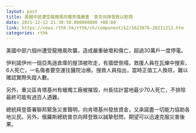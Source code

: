 ```yaml
---
layout: post
title: 美國中部遭受龍捲風吹襲死傷嚴重　普京向拜登致以慰問
date: 2021-12-12 21:30:50.000000000 +08:00
link: https://news.rthk.hk/rthk/ch/component/k2/1623876-20211212.htm
categories: rthk
---
```


美國中部六個州遭受龍捲風吹襲，造成嚴重破壞和傷亡，超過30萬戶一度停電。

伊利諾伊州一個亞馬遜倉庫的屋頂被吹走，有牆壁倒塌，救援人員在瓦爍中搜索，6人死亡，一名傷者要空運往醫院治療。搜救人員指出，當時正值工人換班，難以確認實際失蹤人數。

另外，重災區肯塔基州有蠟燭工廠被摧毀，州長估計當地最少70人死亡，不排除最終可能有過百人遇難。

總統拜登簽署聯邦緊急災害聲明，向肯塔基州發放資金，又承諾盡一切能力協助各地災民。另外，俄羅斯總統普京向拜登致以誠摯慰問，期望可以迅速克服災害後果。
